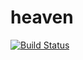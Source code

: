 # heaven

[![Build Status](https://dev.azure.com/dtylman/heaven/_apis/build/status/dtylman.heaven?branchName=master)](https://dev.azure.com/dtylman/heaven/_build/latest?definitionId=1?branchName=master)

